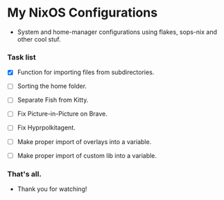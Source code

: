 # My NixOS Configurations
- System and home-manager configurations using flakes, sops-nix and other cool stuf.


### Task list

- [x] Function for importing files from subdirectories.

- [ ] Sorting the home folder.

- [ ] Separate Fish from Kitty.

- [ ] Fix Picture-in-Picture on Brave.

- [ ] Fix Hyprpolkitagent.

- [ ] Make proper import of overlays into a variable.

- [ ] Make proper import of custom lib into a variable.


### That's all.
- Thank you for watching!
